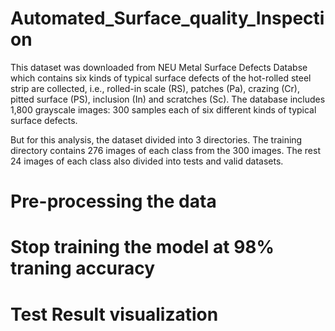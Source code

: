 # Automated_Surface_quality_Inspection
This dataset was downloaded from NEU Metal Surface Defects Databse which contains six kinds of typical surface defects of the hot-rolled steel strip are collected, i.e., rolled-in scale (RS), patches (Pa), crazing (Cr), pitted surface (PS), inclusion (In) and scratches (Sc). The database includes 1,800 grayscale images: 300 samples each of six different kinds of typical surface defects.

But for this analysis, the dataset divided into 3 directories. The training directory contains 276 images of each class from the 300 images. The rest 24 images of each class also divided into tests and valid datasets.


# Pre-processing the data

# Stop training the model at 98% traning accuracy

# Test Result visualization

